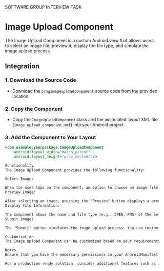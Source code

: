 SOFTWARE GROUP INTERVIEW TASK

# Image Upload Component

The Image Upload Component is a custom Android view that allows users to select an image file, preview it, display the file type, and simulate the image upload process.

## Integration

### 1. Download the Source Code
- Download the `prngimageuploadcomponent` source code from the provided location.

### 2. Copy the Component
- Copy the `ImageUploadComponent` class and the associated layout XML file (`image_upload_component.xml`) into your Android project.

### 3. Add the Component to Your Layout
```xml
<com.example.yourpackage.ImageUploadComponent
    android:layout_width="match_parent"
    android:layout_height="wrap_content"/>

Functionality
The Image Upload Component provides the following functionality:

Select Image:

When the user taps on the component, an option to choose an image file from the device's storage or capture from the camera is provided.
Preview Image:

After selecting an image, pressing the "Preview" button displays a preview of the selected image.
Display File Information:

The component shows the name and file type (e.g., JPEG, PNG) of the selected image.
Submit Image:

The "Submit" button simulates the image upload process. You can customize this part to perform an actual image upload to a server.

Customization
The Image Upload Component can be customized based on your requirements. You can modify the component's appearance, button texts, or behavior by adjusting the layout XML or the ImageUploadComponent class.

Notes
Ensure that you have the necessary permissions in your AndroidManifest.xml for accessing the camera and external storage, especially if you plan to capture images.

For a production-ready solution, consider additional features such as image compression, loading indicators, and proper error handling.
